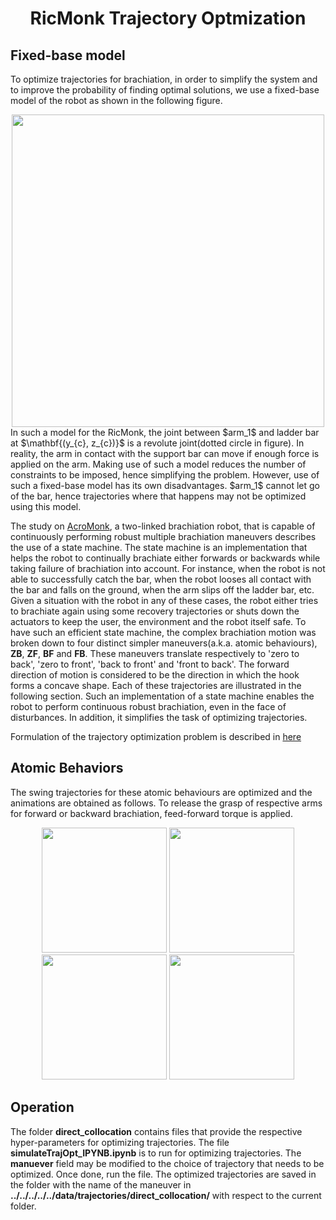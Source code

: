 <div align="center">

# RicMonk Trajectory Optmization
</div>

## Fixed-base model
To optimize trajectories for brachiation, in order to simplify the system and to improve the probability of finding optimal solutions, we use a fixed-base model of the robot as shown in the following figure.
<div align="center">
<img width="500" src="../../../../../../../data/model/ricMonkFullSchematic.png" />
</div>
In such a model for the RicMonk, the joint between $arm_1$ and ladder bar at $\mathbf{(y_{c}, z_{c})}$ is a revolute joint(dotted circle in figure). In reality, the arm in contact with the support bar can move if enough force is applied on the arm. Making use of such a model reduces the number of constraints to be imposed, hence simplifying the problem. However, use of such a fixed-base model has its own disadvantages. $arm_1$ cannot let go of the bar, hence trajectories where that happens may not be optimized using this model.

The study on [AcroMonk](https://arxiv.org/abs/2305.08373), a two-linked brachiation robot, that is capable of continuously performing robust multiple brachiation maneuvers describes the use of a state machine. The state machine is an implementation that helps the robot to continually brachiate either forwards or backwards while taking failure of brachiation into account. For instance, when the robot is not able to successfully catch the bar, when the robot looses all contact with the bar and falls on the ground, when the arm slips off the ladder bar, etc. Given a situation with the robot in any of these cases, the robot either tries to brachiate again using some recovery trajectories or shuts down the actuators to keep the user, the environment and the robot itself safe. To have such an efficient state machine, the complex brachiation motion was broken down to four distinct simpler maneuvers(a.k.a. atomic behaviours), **ZB**, **ZF**, **BF** and **FB**. These maneuvers translate respectively to 'zero to back', 'zero to front', 'back to front' and 'front to back'. The forward direction of motion is  considered to be the direction in which the hook forms a concave shape. Each of these trajectories are illustrated in the following section. Such an implementation of a state machine enables the robot to perform continuous robust brachiation, even in the face of disturbances. In addition, it simplifies the task of optimizing trajectories. 

Formulation of the trajectory optimization problem is described in [here](formulation.md)


## Atomic Behaviors
The swing trajectories for these atomic behaviours are optimized and the animations are obtained as follows. To release the grasp of respective arms for forward or backward brachiation, feed-forward torque is applied.

<!-- <div align="center">
<img width="500" src="../../../../../../../data/model/stateMachine.png" />
</div> -->

<div align="center">
<img width="200" src="../../../../../../../hardware/imagesAndGifs/ZB_ini_gif.gif" >
<img width="200" src="../../../../../../../hardware/imagesAndGifs/ZF_ini_gif.gif" >
<img width="200" src="../../../../../../../hardware/imagesAndGifs/BF_ini_gif.gif" >
<img width="200" src="../../../../../../../hardware/imagesAndGifs/FB_ini_gif.gif" >
</div>

## Operation
The folder **direct_collocation** contains files that provide the respective hyper-parameters for optimizing trajectories. The file **simulateTrajOpt_IPYNB.ipynb** is to run for optimizing trajectories. The **manuever** field may be modified to the choice of trajectory that needs to be optimized. Once done, run the file. The optimized trajectories are saved in the folder with the name of the maneuver in **../../../../../data/trajectories/direct_collocation/** with respect to the current folder. 